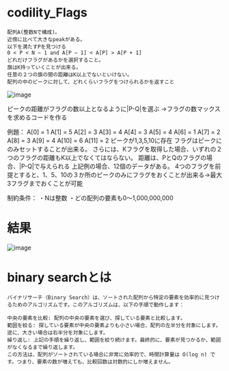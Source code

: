 # codility_Flags

```
配列A(整数Nで構成)。
近傍に比べて大きなpeakがある。
以下を満たすPを見つける
0 < P < N − 1 and A[P − 1] < A[P] > A[P + 1]
どれだけフラグがあるかを選択すること。
旗はK持っていくことが出来る。
任意の２つの旗の間の距離はK以上でないといけない。
配列の中のピークに対して、どれくらいフラグをつけられるかを返すこと
```

![image](https://github.com/Shinichi0713/codility_Flags/assets/61480734/46e0e01a-c0d0-4a05-98a3-152faa9c46ba)

ピークの距離がフラグの数以上となるように|P-Q|を選ぶ
→フラグの数マックスを求めるコードを作る

例題：
    A[0] = 1
    A[1] = 5
    A[2] = 3
    A[3] = 4
    A[4] = 3
    A[5] = 4
    A[6] = 1
    A[7] = 2
    A[8] = 3
    A[9] = 4
    A[10] = 6
    A[11] = 2
ピークが1,3,5,10に存在
フラグはピークにのみセットすることが出来る。
さらには、Kフラグを取得した場合、いずれの２つのフラグの距離もK以上でなくてはならない。
距離は、PとQのフラグの場合、|P-Q|で与えられる
上記例の場合、12個のデータがある。
4つのフラグを前提とすると、1、5、10の３か所のピークのみにフラグをおくことが出来る→最大3フラグまでおくことが可能

制約条件：
・Nは整数
・どの配列の要素も0～1,000,000,000


# 結果

![image](https://github.com/user-attachments/assets/a6cef76b-9e91-4a2b-a043-7438b5c40d39)

# binary searchとは

```
バイナリサーチ（Binary Search）は、ソートされた配列から特定の要素を効率的に見つけるためのアルゴリズムです。このアルゴリズムは、以下の手順で動作します：

中央の要素を比較: 配列の中央の要素を選び、探している要素と比較します。
範囲を絞る: 探している要素が中央の要素よりも小さい場合、配列の左半分を対象にします。逆に、大きい場合は右半分を対象にします。
繰り返し: 上記の手順を繰り返し、範囲を絞り続けます。最終的に、要素が見つかるか、範囲がなくなるまで繰り返します。
この方法は、配列がソートされている場合に非常に効率的で、時間計算量は O(log n) です。つまり、要素の数が増えても、比較回数は対数的にしか増えません。
```

